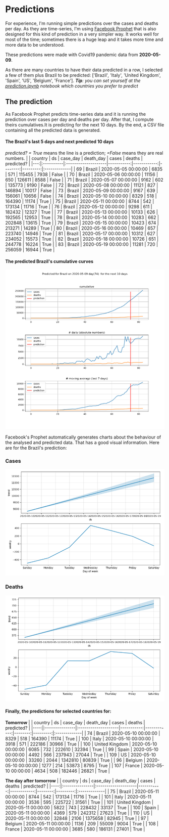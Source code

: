 # **Predictions**
For experience, I'm running simple predictions over the cases and deaths per day. As they are time-series, I'm using [Facebook Prophet](https://facebook.github.io/prophet/docs/quick_start.html) that is also designed for this kind of prediction in a very simpler way. It works well for most of the time; sometimes there is a huge leap and it takes more time and more data to be understood.

These predictions were made with Covid19 pandemic data from **2020-05-09**.

As there are many countries to have their data predicted in a row, I selected a few of them plus Brazil to be predicted:
['Brazil', 'Italy', 'United Kingdom', 'Spain', 'US', 'Belgium', 'France'].
***Tip**: you can set yourself at the *[prediction.ipynb](../prediction.ipynb)* notebook which countries you prefer to predict*


## The prediction
As Facebook Prophet predicts time-series data and it is running the prediction over cases per day and deaths per day. After that, I compute theirs cumulatives.It is predicting for the next 10 days.
By the end, a CSV file containing all the predicted data is generated.

#### The Brazil's last 5 days and next predicted 10 days
*predicted? = True* means the line is a prediction; *=False* means they are real numbers.
|    | country   | ds                  |   case_day |   death_day |   cases |   deaths | predicted?   |
|---:|:----------|:--------------------|-----------:|------------:|--------:|---------:|:-------------|
| 69 | Brazil    | 2020-05-05 00:00:00 |       6835 |         571 |  115455 |     7938 | False        |
| 70 | Brazil    | 2020-05-06 00:00:00 |      11156 |         650 |  126611 |     8588 | False        |
| 71 | Brazil    | 2020-05-07 00:00:00 |       9162 |         602 |  135773 |     9190 | False        |
| 72 | Brazil    | 2020-05-08 00:00:00 |      11121 |         827 |  146894 |    10017 | False        |
| 73 | Brazil    | 2020-05-09 00:00:00 |       9167 |         639 |  156061 |    10656 | False        |
| 74 | Brazil    | 2020-05-10 00:00:00 |       8329 |         518 |  164390 |    11174 | True         |
| 75 | Brazil    | 2020-05-11 00:00:00 |       8744 |         542 |  173134 |    11716 | True         |
| 76 | Brazil    | 2020-05-12 00:00:00 |       9298 |         611 |  182432 |    12327 | True         |
| 77 | Brazil    | 2020-05-13 00:00:00 |      10133 |         626 |  192565 |    12953 | True         |
| 78 | Brazil    | 2020-05-14 00:00:00 |      10283 |         662 |  202848 |    13615 | True         |
| 79 | Brazil    | 2020-05-15 00:00:00 |      10423 |         674 |  213271 |    14289 | True         |
| 80 | Brazil    | 2020-05-16 00:00:00 |      10469 |         657 |  223740 |    14946 | True         |
| 81 | Brazil    | 2020-05-17 00:00:00 |      10312 |         627 |  234052 |    15573 | True         |
| 82 | Brazil    | 2020-05-18 00:00:00 |      10726 |         651 |  244778 |    16224 | True         |
| 83 | Brazil    | 2020-05-19 00:00:00 |      11281 |         720 |  256059 |    16944 | True         |

 #### The predicted Brazil's cumulative curves
![](brazil_predictions.png)

Facebook's Prophet automatically generates charts about the behaviour of the analysed and predicted data. That has a good visual information. Here are for the Brazil's prediction:
### Cases
![](brazil_prophet_cases.png)

 ### Deaths
![](brazil_prophet_deaths.png)
#### Finally, the predictions for selected countries for:
**Tomorrow**
|     | country        | ds                  |   case_day |   death_day |   cases |   deaths | predicted?   |
|----:|:---------------|:--------------------|-----------:|------------:|--------:|---------:|:-------------|
|  74 | Brazil         | 2020-05-10 00:00:00 |       8329 |         518 |  164390 |    11174 | True         |
| 100 | Italy          | 2020-05-10 00:00:00 |       3918 |         571 |  222186 |    30966 | True         |
| 100 | United Kingdom | 2020-05-10 00:00:00 |       6085 |         732 |  222610 |    32394 | True         |
|  99 | Spain          | 2020-05-10 00:00:00 |       4492 |         566 |  237943 |    27044 | True         |
| 109 | US             | 2020-05-10 00:00:00 |      33260 |        2044 | 1342810 |    80839 | True         |
|  96 | Belgium        | 2020-05-10 00:00:00 |       1277 |         214 |   53873 |     8795 | True         |
| 107 | France         | 2020-05-10 00:00:00 |       4634 |         508 |  182446 |    26821 | True         |

 **The day after tomorrow** 
|     | country        | ds                  |   case_day |   death_day |   cases |   deaths | predicted?   |
|----:|:---------------|:--------------------|-----------:|------------:|--------:|---------:|:-------------|
|  75 | Brazil         | 2020-05-11 00:00:00 |       8744 |         542 |  173134 |    11716 | True         |
| 101 | Italy          | 2020-05-11 00:00:00 |       3536 |         595 |  225722 |    31561 | True         |
| 101 | United Kingdom | 2020-05-11 00:00:00 |       5822 |         743 |  228432 |    33137 | True         |
| 100 | Spain          | 2020-05-11 00:00:00 |       4369 |         579 |  242312 |    27623 | True         |
| 110 | US             | 2020-05-11 00:00:00 |      32848 |        2106 | 1375658 |    82945 | True         |
|  97 | Belgium        | 2020-05-11 00:00:00 |       1136 |         209 |   55009 |     9004 | True         |
| 108 | France         | 2020-05-11 00:00:00 |       3685 |         580 |  186131 |    27401 | True         |